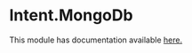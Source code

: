 ﻿# Intent.MongoDb

This module has documentation available [here.](https://docs.intentarchitect.com/articles/modules-dotnet/intent-mongodb-mongoframework/intent-mongodb-mongoframework.html)
